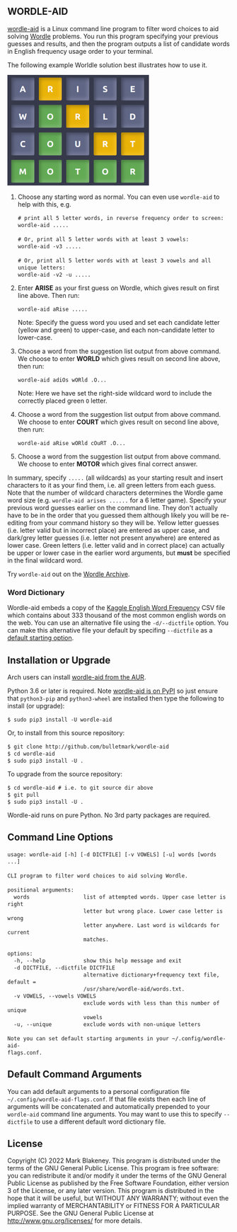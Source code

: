## WORDLE-AID

[wordle-aid](http://github.com/bulletmark/wordle-aid) is a Linux command
line program to filter word choices to aid solving
[Wordle](https://www.powerlanguage.co.uk/wordle/) problems. You run this
program specifying your previous guesses and results, and then the
program outputs a list of candidate words in English frequency usage
order to your terminal.

The following example Worldle solution best illustrates how to use it. 

![wordle solution](wordle-example.png)

1. Choose any starting word as normal. You can even use `wordle-aid` to
   help with this, e.g.

    ```
    # print all 5 letter words, in reverse frequency order to screen:
    wordle-aid .....

    # Or, print all 5 letter words with at least 3 vowels:
    wordle-aid -v3 .....

    # Or, print all 5 letter words with at least 3 vowels and all unique letters:
    wordle-aid -v2 -u .....
    ```

2. Enter **ARISE** as your first guess on Wordle, which gives result on first line above. Then run:

    ```
    wordle-aid aRise .....
    ```

   Note: Specify the guess word you used and set each candidate letter
   (yellow and green) to upper-case, and each non-candidate letter to lower-case.

3. Choose a word from the suggestion list output from above command.
   We choose to enter **WORLD** which gives result on second line above, then run:

    ```
    wordle-aid adiOs wORld .O...
    ```

    Note: Here we have set the right-side wildcard word to include the correctly placed
    green `O` letter.

4. Choose a word from the suggestion list output from above command.
   We choose to enter **COURT** which gives result on second line above, then run:

    ```
    wordle-aid aRise wORld cOuRT .O...
    ```

5. Choose a word from the suggestion list output from above command.
   We choose to enter **MOTOR** which gives final correct answer.

In summary, specify `.....` (all wildcards) as your starting result and
insert characters to it as your find them, i.e. all green letters from
each guess. Note that the number of wildcard characters determines the
Wordle game word size (e.g. `wordle-aid arises ......` for a 6 letter
game). Specify your previous word guesses earlier on the command line.
They don't actually have to be in the order that you guessed them
although likely you will be re-editing from your command history so they
will be. Yellow letter guesses (i.e. letter valid but in incorrect
place) are entered as upper case, and dark/grey letter guesses (i.e.
letter not present anywhere) are entered as lower case. Green letters
(i.e. letter valid and in correct place) can actually be upper or lower
case in the earlier word arguments, but **must** be specified in the
final wildcard word.

Try `wordle-aid` out on the [Wordle Archive](https://www.devangthakkar.com/wordle_archive/).

### Word Dictionary

Wordle-aid embeds a copy of the [Kaggle English Word
Frequency](https://www.kaggle.com/rtatman/english-word-frequency) CSV
file which contains about 333 thousand of the most common english
words on the web. You can use an alternative file using the
`-d/--dictfile` option. You can make this alternative file your default by
specifing `--dictfile` as a [default starting
option](#default-command-arguments).

## Installation or Upgrade

Arch users can install [wordle-aid from the
AUR](https://aur.archlinux.org/packages/wordle-aid/).

Python 3.6 or later is required. Note [wordle-aid is on
PyPI](https://pypi.org/project/wordle-aid/) so just ensure that
`python3-pip` and `python3-wheel` are installed then type the following
to install (or upgrade):

```
$ sudo pip3 install -U wordle-aid
```

Or, to install from this source repository:

```
$ git clone http://github.com/bulletmark/wordle-aid
$ cd wordle-aid
$ sudo pip3 install -U .
```

To upgrade from the source repository:

```
$ cd wordle-aid # i.e. to git source dir above
$ git pull
$ sudo pip3 install -U .
```

Wordle-aid runs on pure Python. No 3rd party packages are required.

## Command Line Options

```
usage: wordle-aid [-h] [-d DICTFILE] [-v VOWELS] [-u] words [words ...]

CLI program to filter word choices to aid solving Wordle.

positional arguments:
  words                 list of attempted words. Upper case letter is right
                        letter but wrong place. Lower case letter is wrong
                        letter anywhere. Last word is wildcards for current
                        matches.

options:
  -h, --help            show this help message and exit
  -d DICTFILE, --dictfile DICTFILE
                        alternative dictionary+frequency text file, default =
                        /usr/share/wordle-aid/words.txt.
  -v VOWELS, --vowels VOWELS
                        exclude words with less than this number of unique
                        vowels
  -u, --unique          exclude words with non-unique letters

Note you can set default starting arguments in your ~/.config/wordle-aid-
flags.conf.
```

## Default Command Arguments

You can add default arguments to a personal configuration file
`~/.config/wordle-aid-flags.conf`. If that file exists then each line of
arguments will be concatenated and automatically prepended to your
`wordle-aid` command line arguments. You may want to use this to specify
`--dictfile` to use a different default word dictionary file.

## License

Copyright (C) 2022 Mark Blakeney. This program is distributed under the
terms of the GNU General Public License.
This program is free software: you can redistribute it and/or modify it
under the terms of the GNU General Public License as published by the
Free Software Foundation, either version 3 of the License, or any later
version.
This program is distributed in the hope that it will be useful, but
WITHOUT ANY WARRANTY; without even the implied warranty of
MERCHANTABILITY or FITNESS FOR A PARTICULAR PURPOSE. See the GNU General
Public License at <http://www.gnu.org/licenses/> for more details.

<!-- vim: se ai syn=markdown: -->
